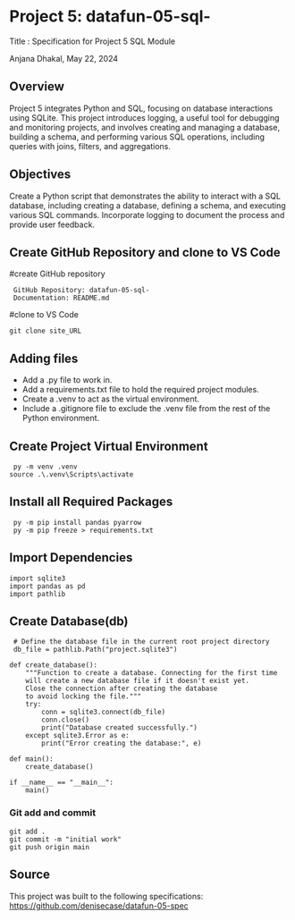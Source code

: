 # Project 5: datafun-05-sql-

Title : Specification for Project 5 SQL Module

Anjana Dhakal, May 22, 2024

## Overview
Project 5 integrates Python and SQL, focusing on database interactions using SQLite. This project introduces logging, a useful tool for debugging and monitoring projects, and involves creating and managing a database, building a schema, and performing various SQL operations, including queries with joins, filters, and aggregations.

## Objectives 
Create a Python script that demonstrates the ability to interact with a SQL database, including creating a database, defining a schema, and executing various SQL commands. Incorporate logging to document the process and provide user feedback.

## Create GitHub Repository and clone to VS Code
 #create GitHub repository
```
 GitHub Repository: datafun-05-sql-
 Documentation: README.md
```
#clone to VS Code
```
git clone site_URL
```
## Adding files 
- Add a .py file to work in.
- Add a requirements.txt file to hold the required project modules.
- Create a .venv to act as the virtual environment.
- Include a .gitignore file to exclude the .venv file from the rest of the Python environment.

## Create Project Virtual Environment
```
 py -m venv .venv
source .\.venv\Scripts\activate
```

## Install all Required Packages
```
 py -m pip install pandas pyarrow
 py -m pip freeze > requirements.txt
```

## Import Dependencies 
```
import sqlite3
import pandas as pd
import pathlib
```
## Create Database(db)
```
 # Define the database file in the current root project directory
 db_file = pathlib.Path("project.sqlite3")

def create_database():
    """Function to create a database. Connecting for the first time
    will create a new database file if it doesn't exist yet.
    Close the connection after creating the database
    to avoid locking the file."""
    try:
        conn = sqlite3.connect(db_file)
        conn.close()
        print("Database created successfully.")
    except sqlite3.Error as e:
        print("Error creating the database:", e)

def main():
    create_database()

if __name__ == "__main__":
    main()
```

### Git add and commit
```
git add .
git commit -m "initial work"
git push origin main
```

## Source
This project was built to the following specifications: https://github.com/denisecase/datafun-05-spec
